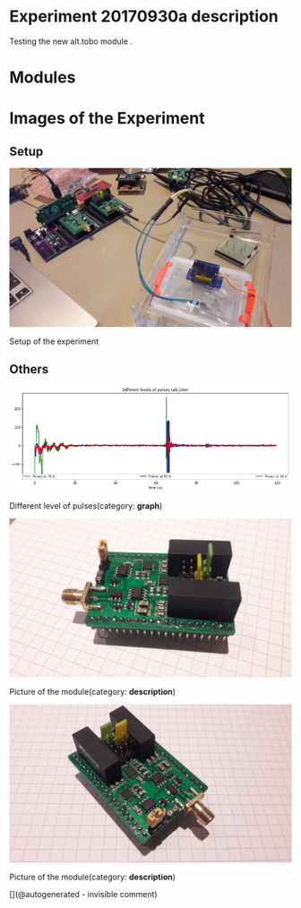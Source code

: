# Experiment 20170930a description

Testing the new alt.tobo module .



# Modules





# Images of the Experiment

## Setup

![](/tobo/alt.tobo/test/images/20170930_171734.jpg)

Setup of the experiment

## Others

![](/tobo/alt.tobo/test/pulser.jpg)

Different level of pulses(category: __graph__)

![](/tobo/alt.tobo/test/images/20170930_175000.jpg)

Picture of the module(category: __description__)

![](/tobo/alt.tobo/test/images/20170930_175010.jpg)

Picture of the module(category: __description__)










[](@autogenerated - invisible comment)